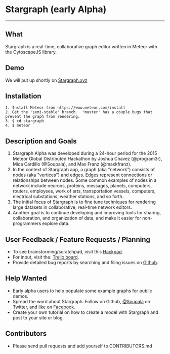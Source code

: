# Stargraph (early Alpha)
----------------

## What
Stargraph is a real-time, collaborative graph editor written in Meteor with the CytoscapeJS library.

## Demo
We will put up shortly on [Stargraph.xyz](http://stargraph.xyz)

## Installation
```
1. Install Meteor from https://www.meteor.com/install
2. Get the 'semi-stable' branch.  'master' has a couple bugs that prevent the graph from rendering.
3. $ cd stargraph
4. $ meteor
```
## Description and Goals
1. Stargraph Alpha was developed during a 24-hour period for the 2015 Meteor Global Distributed Hackathon by Joshua Chavez (@program3r), Mica Cardillo (@Soupala), and Max Franz (@maxkfranz).
2. In the context of Stargraph app, a graph (aka "network") consists of nodes (aka "vertices") and edges. Edges represent connections or relationships between nodes. Some common examples of nodes in a network include neurons, proteins, messages, planets, computers, routers, employees, work of arts, transportation vessels, computers, electrical substations, weather stations, and so forth.
3. The initial focus of Stargraph is to fine tune techniques for rendering large datasets in collaborative, real-time network editors.
4. Another goal is to continue developing and improving tools for sharing, collaboration, and organization of data, and make it easier for non-programmers explore data.

## User Feedback / Feature Requests / Planning
- To see brainstorming/scratchpad, visit this [Hackpad](https://hackpad.com/IuJZ25PTfaT).
- For input, visit the: [Trello board](https://trello.com/b/GmRn0fEg/stargraph-development).
- Provide detailed bug reports by searching and filing issues on [Github](https://github.com/stargraph/stargraph/issues).

## Help Wanted
- Early alpha users to help populate some example graphs for public demos.
- Spread the word about Stargraph. Follow on Github, [@Soupala](https://twitter.com/soupala) on Twitter, and like on [Facebook](https://www.facebook.com/stargraph.xyz).
- Create your own tutorial on how to create a model with Stargraph and post to your site or blog.

## Contributors
- Please send pull requests and add yourself to CONTRIBUTORS.md
